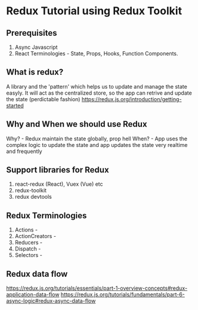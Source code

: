 # Redux Tutorial using Redux Toolkit

## Prerequisites

1. Async Javascript
2. React Terminologies - State, Props, Hooks, Function Components.

## What is redux?

A library and the 'pattern' which helps us to update and manage the state easyly.
It will act as the centralized store, so the app can retrive and update the state (perdictable fashion)
https://redux.js.org/introduction/getting-started

## Why and When we should use Redux

Why? - Redux maintain the state globally, prop hell
When? - App uses the complex logic to update the state and app updates the state very realtime and frequently

## Support libraries for Redux

1. react-redux (React), Vuex (Vue) etc
2. redux-toolkit
3. redux devtools

## Redux Terminologies

1. Actions -
2. ActionCreators -
3. Reducers -
4. Dispatch -
5. Selectors -

## Redux data flow

https://redux.js.org/tutorials/essentials/part-1-overview-concepts#redux-application-data-flow
https://redux.js.org/tutorials/fundamentals/part-6-async-logic#redux-async-data-flow
